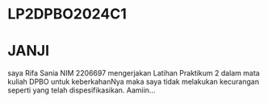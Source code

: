 # LP2DPBO2024C1

# JANJI
saya Rifa Sania NIM 2206697 mengerjakan Latihan Praktikum 2 dalam mata kuliah DPBO
untuk keberkahanNya maka saya tidak melakukan kecurangan seperti yang telah dispesifikasikan. Aamiin...